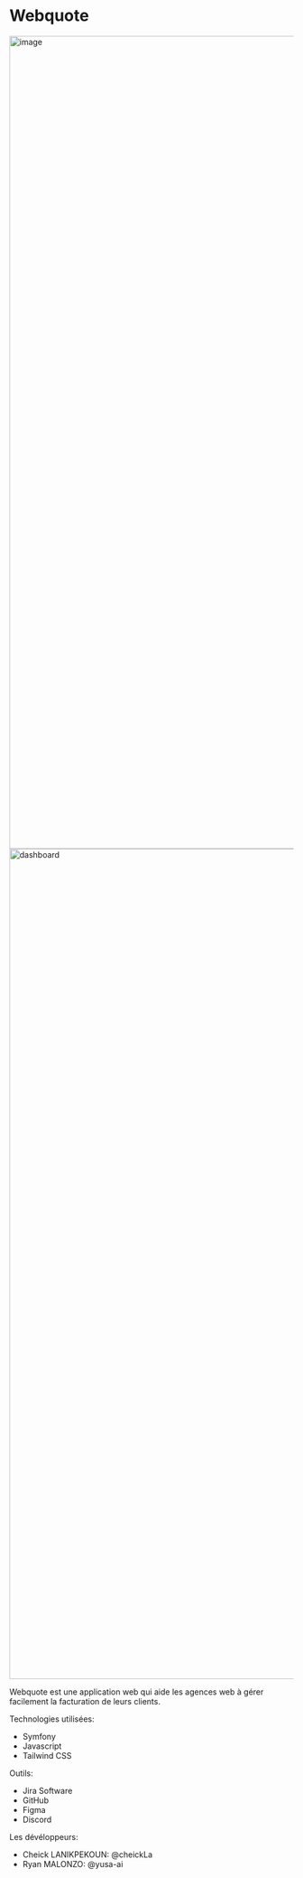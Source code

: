 # Webquote
<img width="1439" alt="image" src="https://github.com/webquote-app/webquote/assets/92098641/d3eeb6e3-b1be-4ed4-a9e1-51414448acea">
<img width="1470" alt="dashboard" src="https://github.com/CheickLa/Webquote/assets/92098641/735f8abb-2bdc-4b8d-beff-8283f8e0cb7c">


Webquote est une application web qui aide les agences web à gérer facilement la facturation de leurs clients.

Technologies utilisées:
  - Symfony
  - Javascript
  - Tailwind CSS 

Outils:
  - Jira Software
  - GitHub
  - Figma
  - Discord

    
Les dévéloppeurs: 

  - Cheick LANIKPEKOUN: @cheickLa
  - Ryan MALONZO: @yusa-ai
